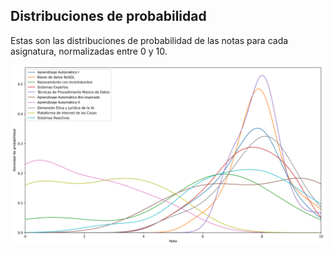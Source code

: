 ## Distribuciones de probabilidad

Estas son las distribuciones de probabilidad de las notas para cada asignatura, normalizadas entre 0 y 10.

![Image](/images/distributions.png)
